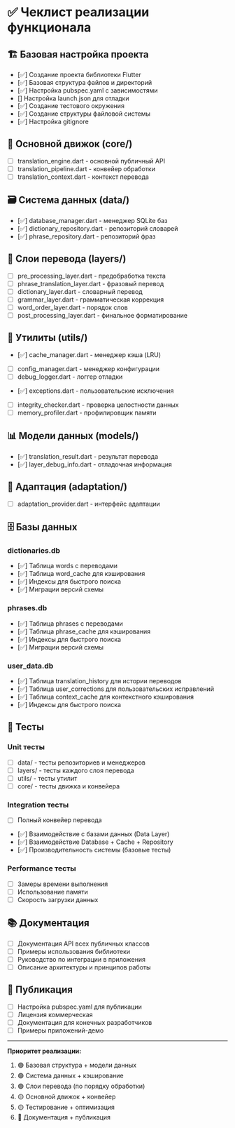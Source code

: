 # ✅ Чеклист реализации функционала

## 🏗️ Базовая настройка проекта
- [✅] Создание проекта библиотеки Flutter
- [✅] Базовая структура файлов и директорий
- [✅] Настройка pubspec.yaml с зависимостями
- [] Настройка launch.json для отладки
- [✅] Создание тестового окружения
- [✅] Создание структуры файловой системы
- [✅] Настройка gitignore

## 🎯 Основной движок (core/)
- [ ] translation_engine.dart - основной публичный API
- [ ] translation_pipeline.dart - конвейер обработки
- [ ] translation_context.dart - контекст перевода

## 🗃️ Система данных (data/)
- [✅] database_manager.dart - менеджер SQLite баз
- [✅] dictionary_repository.dart - репозиторий словарей
- [✅] phrase_repository.dart - репозиторий фраз

## 🔄 Слои перевода (layers/)
- [ ] pre_processing_layer.dart - предобработка текста
- [ ] phrase_translation_layer.dart - фразовый перевод  
- [ ] dictionary_layer.dart - словарный перевод
- [ ] grammar_layer.dart - грамматическая коррекция
- [ ] word_order_layer.dart - порядок слов
- [ ] post_processing_layer.dart - финальное форматирование

## 🔧 Утилиты (utils/)
- [✅] cache_manager.dart - менеджер кэша (LRU)
- [ ] config_manager.dart - менеджер конфигурации
- [ ] debug_logger.dart - логгер отладки
- [✅] exceptions.dart - пользовательские исключения
- [ ] integrity_checker.dart - проверка целостности данных
- [ ] memory_profiler.dart - профилировщик памяти

## 📊 Модели данных (models/)
- [✅] translation_result.dart - результат перевода
- [✅] layer_debug_info.dart - отладочная информация

## 🔌 Адаптация (adaptation/)
- [ ] adaptation_provider.dart - интерфейс адаптации

## 🗄️ Базы данных
### dictionaries.db
- [✅] Таблица words с переводами
- [✅] Таблица word_cache для кэширования
- [✅] Индексы для быстрого поиска
- [✅] Миграции версий схемы

### phrases.db  
- [✅] Таблица phrases с переводами
- [✅] Таблица phrase_cache для кэширования
- [✅] Индексы для быстрого поиска
- [✅] Миграции версий схемы

### user_data.db
- [✅] Таблица translation_history для истории переводов
- [✅] Таблица user_corrections для пользовательских исправлений
- [✅] Таблица context_cache для контекстного кэширования
- [✅] Индексы для быстрого поиска

## 🧪 Тесты
### Unit тесты
- [ ] data/ - тесты репозиториев и менеджеров
- [ ] layers/ - тесты каждого слоя перевода
- [ ] utils/ - тесты утилит
- [ ] core/ - тесты движка и конвейера

### Integration тесты
- [ ] Полный конвейер перевода
- [✅] Взаимодействие с базами данных (Data Layer)
- [✅] Взаимодействие Database + Cache + Repository
- [✅] Производительность системы (базовые тесты)

### Performance тесты
- [ ] Замеры времени выполнения
- [ ] Использование памяти
- [ ] Скорость загрузки данных

## 📚 Документация
- [ ] Документация API всех публичных классов
- [ ] Примеры использования библиотеки
- [ ] Руководство по интеграции в приложения
- [ ] Описание архитектуры и принципов работы

## 🚀 Публикация
- [ ] Настройка pubspec.yaml для публикации
- [ ] Лицензия коммерческая
- [ ] Документация для конечных разработчиков
- [ ] Примеры приложений-демо

---

**Приоритет реализации:**
1. 🟢 Базовая структура + модели данных
2. 🟢 Система данных + кэширование  
3. 🟢 Слои перевода (по порядку обработки)
4. 🟡 Основной движок + конвейер
5. 🟡 Тестирование + оптимизация
6. 🔴 Документация + публикация